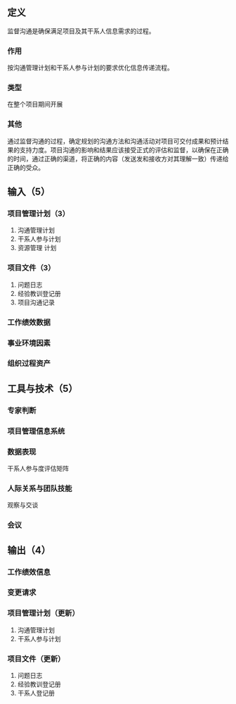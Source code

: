 ## 定义
监督沟通是确保满足项目及其干系人信息需求的过程。
### 作用
按沟通管理计划和干系人参与计划的要求优化信息传递流程。
### 类型
在整个项目期间开展
### 其他
通过监督沟通的过程，确定规划的沟通方法和沟通活动对项目可交付成果和预计结果的支持力度。项目沟通的影响和结果应该接受正式的评估和监督，以确保在正确的时间，通过正确的渠道，将正确的内容（发送发和接收方对其理解一致）传递给正确的受众。
## 输入（5）
### 项目管理计划（3）
1. 沟通管理计划
2. 干系人参与计划
3. 资源管理 计划
### 项目文件（3）
1. 问题日志
2. 经验教训登记册
3. 项目沟通记录
### 工作绩效数据
### 事业环境因素
### 组织过程资产
## 工具与技术（5）
### 专家判断
### 项目管理信息系统
### 数据表现
干系人参与度评估矩阵
### 人际关系与团队技能
观察与交谈
### 会议
## 输出（4）
### 工作绩效信息
### 变更请求
### 项目管理计划（更新）
1. 沟通管理计划
2. 干系人参与计划
### 项目文件（更新）
1. 问题日志
2. 经验教训登记册
3. 干系人登记册